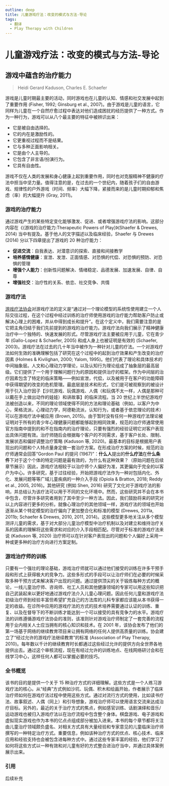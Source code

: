 ```yaml
---
outline: deep
title: 儿童游戏疗法：改变的模式与方法-导论
tags:
  - 翻译
  - Play Therapy with Children
---
```


# 儿童游戏疗法：改变的模式与方法-导论

## 游戏中蕴含的治疗能力

> Heidi Gerard Kaduson, Charles E. Schaefer

游戏是儿童时期最主要的活动，同时游戏也在儿童的认知、情感和社交发展中起到了重要作用 (Fisher, 1992; Ginsburg et al., 2007)。由于游戏是儿童的语言，它同样为儿童在一个自然疗愈过程中表达对他们造成困扰的经历提供了一种方式。作为一种行为，游戏可以从八个最主要的特征中被辨识出来：

- 它是被自由选择的。
- 它的内在是激励性的。
- 它更重视过程而不是结果。
- 它与多种正面影响相关。
- 它是由个人主导的。
- 它包含了非言语/扮演行为。
- 它具有自由性。

游戏不仅在人类的发展和身心健康上起到重要作用，同时也对克服精神不健康的疗法中担当中坚力量。值得注意的是，在过去的一个世纪内，随着孩子们的自由游戏、规律性的户外游戏（时间、频率）大幅下降，紧接而来的是儿童时期抑郁和焦虑（率）的大幅提升 (Gray, 2011)。

### 游戏的治疗能力

通过游戏产生的某些特定变化能够激发、促进、或者增强游戏疗法的影响。这部分内容在《{游戏的治疗能力:Therapeutic Powers of Play}》(Shaefer & Drewes, 2014) 当中有提及。基于他人的文字描述以及临床经验，Shaefer 与 Drewes (2014) 分以下四章提出了游戏的 20 种治疗能力：

- **促进交流**：自我表达、对潜意识的探索、直接和间接教学
- **培养感情健康**：宣泄、发泄、正面情感、对恐惧的代偿、对恐惧的预防、对恐惧的管理
- **增强个人能力**：创新性问题解决、情绪稳定、品德发展、加速发展、自律、自尊
- **增强社交**：治疗性的关系、依恋、社交竞争、共情

### 游戏疗法

[游戏疗法协会](https://www.a4pt.org)对游戏疗法的定义是“通过对一个理论模型的系统性使用建立一个人际交往过程，在这个过程中经过训练的治疗师使用游戏的治疗能力帮助客户防止或解决心理上的困难，并从中得到成长和提升”。在这个定义中，我们需要注意的是它把主角归结于我们先前提到的游戏的治疗能力。游戏疗法向我们展示了精神健康治疗中一个独特的、快速发展的形式。尽管游戏疗法主要被应用于儿童，它在青少年 (Gallo-Lopez & Schaefer, 2005) 和成人身上也被证明是有效的 (Schaefer, 2003)。游戏疗法在过去的几十年当中被作为一种针对儿童的疗法。一个对游戏疗法如何生效的准确理解包括了研究在这个过程中的起到治疗效果和产生改变的治疗因素 (Holmes & Kivilighan, 2000; Yalom, 1995)。他们代表了理论和具体技术的中间抽象层。人文和心理动力学理论，以及认知行为理论组成了抽象层的最高层级。它们提供了一个用于理解问题行为的原因和提供治疗的框架。作为中间层的治疗因素包含了特定的临床策略——例如宣泄，代偿，以及被用于在客户的功能障碍中获得期望的改变的危机管理。最底层是技术和形式，它们是可被观察到的被设计用于引入治疗因子【沙坑游戏、玩偶游戏、人偶（和玩偶不太一样，人偶是那种可以戴在手上做出动作的娃娃）和讲故事】的临床流程。当 20 世纪上半世纪游戏疗法被创造以来，不同的理论领域使得不同的方法和理论基础（例如，以客户为中心，荣格流派，心理动力学，阿德勒流派，认知行为，或者基于依恋理论的技术）可以在游戏疗法中被应用 (Brown, 2015)。由于暂时没有任何一种游戏疗法理论被证明对于所有的青少年心理健康问题都能够起到相同效果，规范的治疗师通常使用官方指南中提到的和不在指南内的治疗理论，只要有强烈的经验证明它对客户表现出具体问题有效。治疗师随后会根据每个客户的不同需求，基于客户长处、限制、发展状态和偏好调整治疗策略 (Kaduson 等, 2020)。最基本的目标是根据用户表现出的问题和个人特点量身定做一套治疗方案。在形成治疗方案的时候，规范的治疗师通常会回答“Gordon Paul 的提问 (1967)”：**什么人**提出的**什么疗法**在**什么条件**下对于这个个体的特定问题是最有效的，为什么有这种效果？（原始问题在后续章节展示）因此，游戏疗法相较于以治疗师个人偏好为准，其更偏向于完全的以客户为中心。许多研究，基于过往经验，开始把游戏疗法作为一种对包括内化、外化、发展问题等等广域儿童疾病的一种介入手段 (Opiola & Bratton, 2018; Reddy et al., 2005, 2016)。其他研究 (例如 Shen, 2016) 研究了文化对于游戏疗法的影响，并总结认为该疗法可以用于不同的文化环境中。然而，这些研究并不会在本书中包含，尽管许多研究者用到了其中至少一种方法。因此，我们鼓励将来的研究对以上内容进行更多的分析。就像心理治疗的其他领域一样，游戏疗法的领域也开始逐渐从某个特定模型的治疗偏向了更加整合化和标准的模型 (Drewes, 2011a, 2011b; Schaefer & Drewes, 2010, 2011, 2014)。这些模型更多地关注从多个模型测评儿童的需求，基于对大部分儿童治疗模型中治疗机制以及对建立和维持治疗关系的因素的理解将这些需求和对应的介入手段相匹配。尽管对于标准的游戏疗法来说 (Kaduson 等, 2020) 治疗师可以在针对客户表现出的问题和个人偏好上采用一种或更多种的治疗方向进行方案定制。

### 游戏治疗师的训练

只要有一个强壮的理论基础，游戏治疗师就可以通过他们接受的训练在许多干预手段和形式上获得极大的竞争力。这些多形式的手段可以让治疗师们在必要的时候采取多种干预方式来解决客户出现的问题。通过提供顶尖的关于锻炼每种方式的概论，一线儿童治疗师、咨询师、社工人员和其他健康领域的专家可以用这些知识把自己武装起来以更好地通过游戏疗法介入儿童心理问题。因此任何儿童和游戏疗法初级治疗师到经验丰富但希望扩充自己的方法库的儿科专家都应该能从本书获得一定的收益。在诊所中应用的游戏疗法的方式的技术培养需要通过认证的训练、重复、以及在督导下的不断训练才能达到一个可以接受的具有竞争力的水平。游戏疗法的训练遵循游戏疗法协会的准则，该准则针对游戏治疗师制定了一套完善的流程用于业内相关人士应当拥有的核心知识和技术。在 2001 年，该协会发布了他们的第一场基于网络的继续教育项目来让拥有网络的任何人提供高质量的训练。协会建立了“经过允许的游戏疗法继续教育”的标准 (Association of Play Therapy, 2010)。每年数以千计的继续教育时长都通过这些经过允许的提供方向全世界各地提供出去。通过这个审核流程，现在有经过允许的训练地点、在线网络研讨会和在线学习中心，这样任何人都可以掌握必要的技巧。

### 全书概览

该书的目的是提供一个关于 15 种治疗方式的详细理解。这些方式是一个人练习游戏疗法的核心。从“经典”方式例如沙坑、玩偶、积木和绘画开始，作者展示了临床治疗师如何在游戏疗法过程中使用这些方式。通过对流行方式的使用，比如读书疗法、故事叙述、人偶（同上）和引导想象，游戏治疗师可以使用语言交流来达成治疗目标。另外的，最近的关于治疗方式的焦点，例如感官训练、话剧演绎和音乐/运动游戏也被归入游戏疗法以在治疗流程中包含整个身体。棋盘游戏、电子游戏和虚拟现实游戏也作为本书的亿点点组成部分被加入进来。本书的每个章节都将关注由儿童治疗领域颇负盛名、对相关方式具有大量经验和专家意见的儿童临床治疗师撰写的一种特定治疗方式。重要信息，例如该种治疗方式的优点、核心技术、临床应用和经验支持也会被包含进每种方式中。通过这些专家丰富的经验，他们学习了如何将这些方式以一种有效和对儿童有好的方式整合进治疗当中，并通过具体案例展示出来。

### 引用

后续补充

